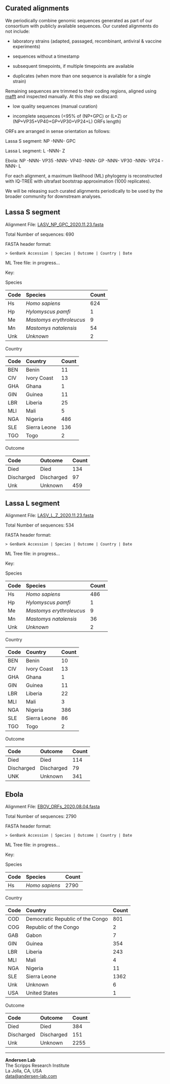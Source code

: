 ## Curated alignments

We periodically combine genomic sequences generated as part of our consortium with publicly available sequences. Our curated alignments do not include:

   - laboratory strains (adapted, passaged, recombinant, antiviral & vaccine experiments)

   - sequences without a timestamp

   - subsequent timepoints, if multiple timepoints are available

   - duplicates (when more than one sequence is available for a single strain)


Remaining sequences are trimmed to their coding regions, aligned using [mafft](https://mafft.cbrc.jp/alignment/software/tips0.html) and inspected manually. At this step we discard:

  - low quality sequences (manual curation)

  - incomplete sequences (<95% of (NP+GPC) or (L+Z) or (NP+VP35+VP40+GP+VP30+VP24+L) ORFs length)


ORFs are arranged in sense orientation as follows:

Lassa S segment: NP -NNN- GPC

Lassa L segment: L -NNN- Z

Ebola: NP -NNN- VP35 -NNN- VP40 -NNN- GP -NNN- VP30 -NNN- VP24 -NNN- L


For each alignment, a maximum likelihood (ML) phylogeny is reconstructed with IQ-TREE with ultrafast bootstrap approximation (1000 replicates).

We will be releasing such curated alignments periodically to be used by the broader community for downstream analyses.

## Lassa S segment

Alignment File: [LASV_NP_GPC_2020.11.23.fasta](https://github.com/cvisb/curated-alignments/blob/master/lassa/LASV_NP_GPC_2020.11.23.fasta)

Total Number of sequences: 690

FASTA header format:
```
> GenBank Accession | Species | Outcome | Country | Date
```
ML Tree file: in progress...

Key:

Species

| Code | Species | Count |
|:---|:---|:---|
| Hs | *Homo sapiens* | 624 |
| Hp | *Hylomyscus pamfi* | 1 |
| Me | *Mastomys erythroleucus* | 9 |
| Mn | *Mastomys natalensis* | 54 |
| Unk | *Unknown* | 2 |

Country

| Code | Country | Count |
|:--|:--|:--|
| BEN | Benin | 11 |
| CIV | Ivory Coast | 13 |
| GHA | Ghana | 1 |
| GIN | Guinea | 11 |
| LBR | Liberia | 25 |
| MLI | Mali | 5 |
| NGA | Nigeria | 486 |
| SLE | Sierra Leone | 136 |
| TGO | Togo | 2 |

Outcome

|Code | Outcome | Count |
|:-- |:-- |:-- |
| Died | Died | 134 |
| Discharged | Discharged | 97 |
| Unk | Unknown | 459 |

## Lassa L segment

Alignment File: [LASV_L_Z_2020.11.23.fasta](https://github.com/cvisb/curated-alignments/blob/master/lassa/LASV_L_Z_2020.11.23.fasta)

Total Number of sequences: 534

FASTA header format:
```
> GenBank Accession | Species | Outcome | Country | Date
```
ML Tree file: in progress...

Key:

Species

| Code | Species | Count |
|:---|:---|:---|
| Hs | *Homo sapiens* | 486 |
| Hp | *Hylomyscus pamfi* | 1 |
| Me | *Mastomys erythroleucus* | 9 |
| Mn | *Mastomys natalensis* | 36 |
| Unk | *Unknown* | 2 |

Country

| Code | Country | Count |
|:--|:--|:--|
| BEN | Benin | 10 |
| CIV | Ivory Coast | 13 |
| GHA | Ghana | 1 |
| GIN | Guinea | 11 |
| LBR | Liberia | 22 |
| MLI | Mali | 3 |
| NGA | Nigeria | 386 |
| SLE | Sierra Leone | 86 |
| TGO | Togo | 2 |

Outcome

|Code | Outcome | Count |
|:-- |:-- |:-- |
| Died | Died | 114 |
| Discharged | Discharged | 79 |
| UNK | Unknown | 341 |

## Ebola

Alignment File: [EBOV_ORFs_2020.08.04.fasta](https://github.com/cvisb/curated-alignments/blob/master/ebola/EBOV_ORFs_2020.08.04.fasta)

Total Number of sequences: 2790

FASTA header format:
```
> GenBank Accession | Species | Outcome | Country | Date
```
ML Tree file: in progress...

Key:

Species

| Code | Species | Count |
|:---|:---|:---|
| Hs | *Homo sapiens* | 2790 |

Country

| Code | Country | Count |
|:--|:--|:--|
| COD | Democratic Republic of the Congo | 801 |
| COG | Republic of the Congo | 2 |
| GAB | Gabon | 7 |
| GIN | Guinea | 354 |
| LBR | Liberia | 243 |
| MLI | Mali | 4 |
| NGA | Nigeria | 11 |
| SLE | Sierra Leone | 1362 |
| Unk | Unknown | 6 |
| USA | United States | 1 |

Outcome

|Code | Outcome | Count |
|:-- |:-- |:-- |
| Died | Died | 384 |
| Discharged | Discharged | 151 |
| Unk | Unknown | 2255 |

---
**Andersen Lab**  
The Scripps Research Institute  
La Jolla, CA, USA  
[data@andersen-lab.com](mailto:data@andersen-lab.com)
